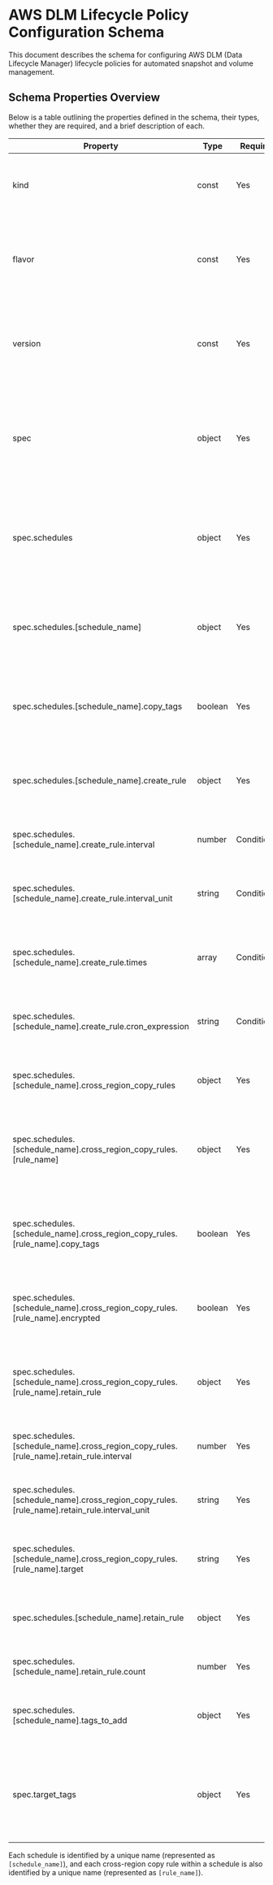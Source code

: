 # AWS DLM Lifecycle Policy Configuration Schema

This document describes the schema for configuring AWS DLM (Data Lifecycle Manager) lifecycle policies for automated snapshot and volume management.

## Schema Properties Overview

Below is a table outlining the properties defined in the schema, their types, whether they are required, and a brief description of each.

| Property                                             | Type     | Required | Description                                                                                           |
|------------------------------------------------------|----------|----------|-------------------------------------------------------------------------------------------------------|
| kind                                                 | const    | Yes      | Specifies the configuration object type for AWS DLM Lifecycle policies.                               |
| flavor                                               | const    | Yes      | Identifies the variant of the policy configuration, set as 'default' for the standard configuration. |
| version                                              | const    | Yes      | The version of the configuration schema, indicating the schema version or iteration.                 |
| spec                                                 | object   | Yes      | The specification section containing detailed configuration settings for the DLM lifecycle policy.   |
| spec.schedules                                       | object   | Yes      | Defines the schedules for snapshot management operations, allowing multiple named schedules.         |
| spec.schedules.[schedule_name]                       | object   | Yes      | A schedule configuration for managing the lifecycle of snapshots, identified by a unique name.       |
| spec.schedules.[schedule_name].copy_tags             | boolean  | Yes      | Indicates whether tags should be copied from the source volume to the snapshots.                     |
| spec.schedules.[schedule_name].create_rule           | object   | Yes      | Defines the rules for creating snapshots, including timing and frequency.                            |
| spec.schedules.[schedule_name].create_rule.interval           | number   | Conditional      | The interval at which snapshots are taken.                                                           |
| spec.schedules.[schedule_name].create_rule.interval_unit     | string   | Conditional      | The unit of measurement for the interval, such as hours or days.                                     |
| spec.schedules.[schedule_name].create_rule.times             | array    | Conditional      | Specific times of the day when snapshots should be created.                                          |
| spec.schedules.[schedule_name].create_rule.cron_expression   | string   | Conditional      | A CRON expression specifying the snapshot creation schedule.                                         |
| spec.schedules.[schedule_name].cross_region_copy_rules       | object   | Yes      | Defines rules for copying snapshots across AWS regions.                                              |
| spec.schedules.[schedule_name].cross_region_copy_rules.[rule_name] | object | Yes | A rule specifying how snapshots should be copied to another region.                                 |
| spec.schedules.[schedule_name].cross_region_copy_rules.[rule_name].copy_tags | boolean | Yes | Indicates whether tags should be copied along with the snapshot to the target region.               |
| spec.schedules.[schedule_name].cross_region_copy_rules.[rule_name].encrypted | boolean | Yes | Specifies whether the copied snapshot should be encrypted.                                           |
| spec.schedules.[schedule_name].cross_region_copy_rules.[rule_name].retain_rule | object | Yes | Defines how long the copied snapshots should be retained in the target region.                       |
| spec.schedules.[schedule_name].cross_region_copy_rules.[rule_name].retain_rule.interval | number | Yes | The retention interval for the copied snapshots.                                                     |
| spec.schedules.[schedule_name].cross_region_copy_rules.[rule_name].retain_rule.interval_unit | string | Yes | The unit of measurement for the retention interval, such as months.                                  |
| spec.schedules.[schedule_name].cross_region_copy_rules.[rule_name].target | string | Yes | The target AWS region where the snapshot will be copied.                                             |
| spec.schedules.[schedule_name].retain_rule                    | object   | Yes      | Specifies the retention rule for how long snapshots should be kept.                                  |
| spec.schedules.[schedule_name].retain_rule.count              | number   | Yes      | The number of snapshots to retain.                                                                   |
| spec.schedules.[schedule_name].tags_to_add                    | object   | Yes      | Defines tags to be added to the snapshots created by this policy.                                    |
| spec.target_tags                                      | object   | Yes      | Defines the tags used to identify which volumes should be managed by this lifecycle policy.          |

Each schedule is identified by a unique name (represented as `[schedule_name]`), and each cross-region copy rule within a schedule is also identified by a unique name (represented as `[rule_name]`).
